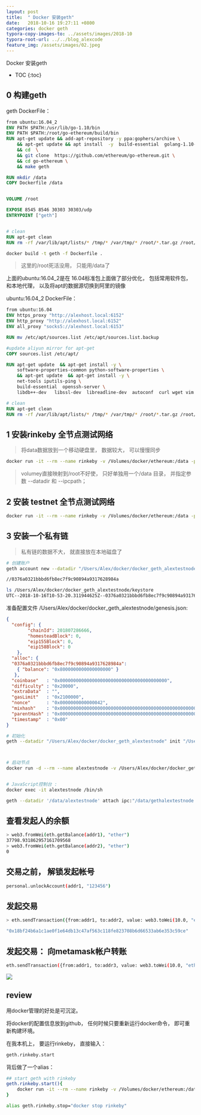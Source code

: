 ```yaml
---
layout: post
title:  " Docker 安装geth"
date:   2018-10-16 19:27:11 +0800
categories: docker geth
typora-copy-images-to: ../assets/images/2018-10
typora-root-url: ../../blog_alexcode
feature_img: /assets/images/02.jpeg
---
```

Docker 安装geth


* TOC
{:toc}
## 0 构建geth

geth DockerFile：

```dockerfile
from ubuntu:16.04_2
ENV PATH $PATH:/usr/lib/go-1.10/bin
ENV PATH $PATH:/root/go-ethereum/build/bin
RUN apt-get update && add-apt-repository -y ppa:gophers/archive \
    && apt-get update && apt install  -y  build-essential  golang-1.10-go golang-1.10-doc  \
    && cd  \
    && git clone  https://github.com/ethereum/go-ethereum.git \
    && cd go-ethereum \
    && make geth

RUN mkdir /data
COPY Dockerfile /data


VOLUME /root

EXPOSE 8545 8546 30303 30303/udp
ENTRYPOINT ["geth"]


# clean
RUN apt-get clean
RUN rm -rf /var/lib/apt/lists/* /tmp/* /var/tmp/* /root/*.tar.gz /root/*.tgz /root/*.zip


```

```bash
docker build -t geth -f Dockerfile .
```

> 这里的/root死活没用， 只能用/data了

上面的ubuntu:16.04_2是在 16.04标准包上面做了部分优化， 包括常用软件包， 和本地代理， 以及将apt的数据源切换到阿里的镜像

ubuntu:16.04_2 DockerFile：

```dockerfile
from ubuntu:16.04
ENV https_proxy "http://alexhost.local:6152"
ENV http_proxy "http://alexhost.local:6152"
ENV all_proxy "socks5://alexhost.local:6153"

RUN mv /etc/apt/sources.list /etc/apt/sources.list.backup

#update aliyun mirror for apt-get
COPY sources.list /etc/apt/

RUN apt-get update  && apt-get install -y \
    software-properties-common python-software-properties \
    && apt-get update  && apt-get install -y \
    net-tools iputils-ping \
    build-essential  openssh-server \
    libdb++-dev   libssl-dev  libreadline-dev  autoconf  curl wget vim git

# clean
RUN apt-get clean
RUN rm -rf /var/lib/apt/lists/* /tmp/* /var/tmp/* /root/*.tar.gz /root/*.tgz /root/*.zip

```







## 1 安装rinkeby 全节点测试网络

> 将data数据放到一个移动硬盘里， 数据较大， 可以慢慢同步



```bash
docker run -it --rm --name rinkeby -v /Volumes/docker/ethereum:/data -p 8545:8545 -p 30303:30303 geth --rpc --rpcaddr "0.0.0.0" --rinkeby console --datadir=/data/rinkeby --ipcpath "~/gethrinkeby.ipc"
```

> volumey直接映射到/root不好使， 只好单独用一个/data 目录， 并指定参数 --datadir 和 --ipcpath； 



## 2 安装 testnet 全节点测试网络



```bash
docker run -it --rm --name rinkeby -v /Volumes/docker/ethereum:/data -p 8545:8545 -p 30303:30303 geth --rpc --rpcaddr "0.0.0.0" --testnet console --datadir=/data/testnet --ipcpath "~/gethtestnet.ipc"
```



## 3 安装一个私有链

> 私有链的数据不大， 就直接放在本地磁盘了

```bash
# 创建账户
geth account new --datadir "/Users/Alex/docker/docker_geth_alextestnode"

//0376a0321bbbd6fb8ec7f9c90894a9317628984a 

ls /Users/Alex/docker/docker_geth_alextestnode/keystore
UTC--2018-10-16T10-53-20.311944625Z--0376a0321bbbd6fb8ec7f9c90894a9317628984a
```





准备配置文件 /Users/Alex/docker/docker_geth_alextestnode/genesis.json:

```json
{
  "config": {
        "chainId": 201807286666, 
        "homesteadBlock": 0,
        "eip155Block": 0,
        "eip158Block": 0
    },
  "alloc": {
  "0376a0321bbbd6fb8ec7f9c90894a9317628984a": 
  	{ "balance": "0x8000000000000000000" }
   },
  "coinbase"   : "0x0000000000000000000000000000000000000000",
  "difficulty" : "0x20000",
  "extraData"  : "",
  "gasLimit"   : "0x2100000",
  "nonce"      : "0x0000000000000042",
  "mixhash"    : "0x0000000000000000000000000000000000000000000000000000000000000000",
  "parentHash" : "0x0000000000000000000000000000000000000000000000000000000000000000",
  "timestamp"  : "0x00"
}
```

```bash
# 初始化
geth --datadir "/Users/Alex/docker/docker_geth_alextestnode" init "/Users/Alex/docker/docker_geth_alextestnode/genesis.json"
```





```bash


# 启动节点
docker run -d --rm --name alextestnode -v /Users/Alex/docker/docker_geth_alextestnode:/data -p 8545:8545 -p 30303:30303 geth --rpc --rpcaddr "0.0.0.0" --identity "AlexTestNode" --rpc --rpcaddr=0.0.0.0 --rpccorsdomain "*" --rpcport "8545" --datadir "/data" --ipcpath "/data/gethalextestnode.ipc" --port "30303" --rpcapi "eth,net,web3,personal,admin,shh,txpool,debug,miner" --nodiscover --maxpeers 30 --networkid 201807286666 --mine --minerthreads 1 --etherbase "0376a0321bbbd6fb8ec7f9c90894a9317628984a"


# JavaScript控制台 :
docker exec -it alextestnode /bin/sh

geth --datadir '/data/alextestnode' attach ipc:"/data/gethalextestnode.ipc"

```



## 查看发起人的余额

```bash
> web3.fromWei(eth.getBalance(addr1), "ether")
37798.931862957161709568
> web3.fromWei(eth.getBalance(addr2), "ether")
0

```



## 交易之前， 解锁发起帐号

```bash
personal.unlockAccount(addr1, "123456")
```



## 发起交易

```bash
> eth.sendTransaction({from:addr1, to:addr2, value: web3.toWei(10.0, "ether")})

"0x18bf24b6a1c1ae0f1e64db13c47af563c118fe823708b6d66533ab6e353c59ce"
```





## 发起交易： 向metamask帐户转账

```bash
eth.sendTransaction({from:addr1, to:addr3, value: web3.toWei(10.0, "ether")})
```

![](/assets/images/2018-10/2018-10-16-110440.png)



## review

用docker管理的好处是可沉淀。 



将docker的配置信息放到github， 任何时候只要重新运行docker命令， 即可重新构建环境。 



在我本机上， 要运行rinkeby， 直接输入： 

```bash
geth.rinkeby.start
```



背后做了一个alias：

```bash
## start geth with rinkeby
geth.rinkeby.start(){
    docker run -it --rm --name rinkeby -v /Volumes/docker/ethereum:/data -p 8545:8545 -p 30303:30303 geth --rpc --rpcaddr "0.0.0.0" --rinkeby console --datadir=/data/rinkeby --ipcpath "~/geth.ipc"
}

alias geth.rinkeby.stop="docker stop rinkeby"
```

